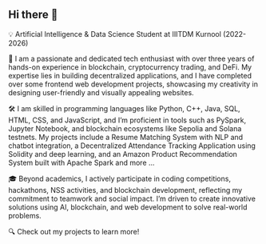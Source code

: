 ## Hi there 👋

💡 Artificial Intelligence & Data Science Student at IIITDM Kurnool (2022-2026)

🚀 I am a passionate and dedicated tech enthusiast with over three years of hands-on experience in blockchain, cryptocurrency trading, and DeFi. My expertise lies in building decentralized applications, and I have completed over some  frontend web development projects, showcasing my creativity in designing user-friendly and visually appealing websites.

🛠️ I am skilled in programming languages like Python, C++, Java, SQL, HTML, CSS, and JavaScript, and I’m proficient in tools such as PySpark, Jupyter Notebook, and blockchain ecosystems like Sepolia and Solana testnets. My projects include a Resume Matching System with NLP and chatbot integration, a Decentralized Attendance Tracking Application using Solidity and deep learning, and an Amazon Product Recommendation System built with Apache Spark and more ...

🎓 Beyond academics, I actively participate in coding competitions, hackathons, NSS activities, and blockchain development, reflecting my commitment to teamwork and social impact. I’m driven to create innovative solutions using AI, blockchain, and web development to solve real-world problems.

🔍 Check out my projects to learn more!

